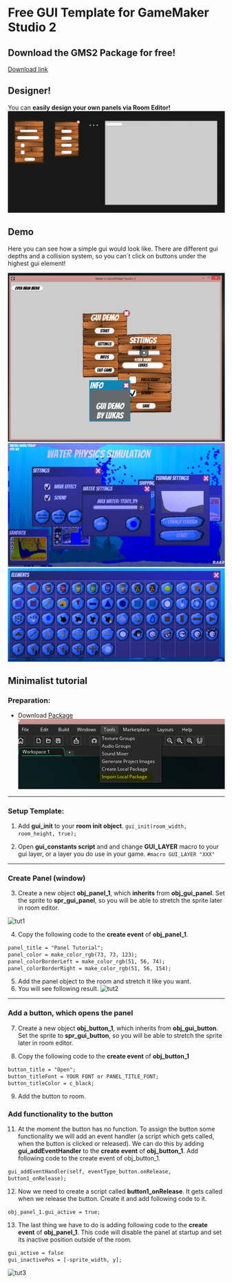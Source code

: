 # Free GUI Template for GameMaker Studio 2

## Download the GMS2 Package for free!

[Download link](https://github.com/Glim888/GameMaker-GUI-Template/blob/master/res/GUI_TEMPLATE.yymp)

## Designer!

You can **easily design your own panels via Room Editor!** 
![Designer](https://github.com/Glim888/GameMaker-GUI-Template/blob/master/res/Designer.PNG)

## Demo

Here you can see how a simple gui would look like. There are different gui depths and a collision system, so you can´t click on buttons under the highest gui element!

![Demo](https://github.com/Glim888/GameMaker-GUI-Template/blob/master/res/Demo1.PNG)
![Demo](https://github.com/Glim888/GameMaker-GUI-Template/blob/master/res/Demo2.PNG)
![Demo](https://github.com/Glim888/GameMaker-GUI-Template/blob/master/res/Demo3.PNG)
## Minimalist tutorial

### Preparation:
- Download [Package](https://github.com/Glim888/GameMaker-GUI-Template/blob/master/res/GUI_Template.yymp)
![Import Package](https://github.com/Glim888/GameMaker-GUI-Template/blob/master/res/tut/tut1.png)
---
### Setup Template:

1. Add **gui_init** to your **room init object**.
```gui_init(room_width, room_height, true);```


2. Open **gui_constants script** and and change **GUI_LAYER** macro to your gui layer, or a layer you do use in your game.
```#macro GUI_LAYER "XXX"```
---
### Create Panel (window)

3. Create a new object **obj_panel_1**, which **inherits** from **obj_gui_panel**. Set the sprite to **spr_gui_panel**, so you will be able to stretch the sprite later in room editor.

![tut1](https://github.com/Glim888/GameMaker-GUI-Template/blob/master/res/tut/tut1.PNG)

4. Copy the following code to the **create event** of **obj_panel_1**.
```
panel_title = "Panel Tutorial";
panel_color = make_color_rgb(73, 73, 123);
panel_colorBorderLeft = make_color_rgb(51, 56, 74);
panel_colorBorderRight = make_color_rgb(51, 56, 154);
```
5. Add the panel object to the room and stretch it like you want.
6. You will see following result.
![tut2](https://github.com/Glim888/GameMaker-GUI-Template/blob/master/res/tut/tut2.PNG)
---
### Add a button, which opens the panel
7. Create a new object **obj_button_1**, which inherits from **obj_gui_button**. Set the sprite to **spr_gui_button**, so you will be able to stretch the sprite later in room editor.

8. Copy the following code to the **create event** of **obj_button_1**
```
button_title = "Open";
button_titleFont = YOUR FONT or PANEL_TITLE_FONT;
button_titleColor = c_black;
```

9. Add the button to room.

### Add functionality to the button
11. At the moment the button has no function. To assign the button some functionality we will add an event handler (a script which gets called, when the button is clicked or released). We can do this by adding **gui_addEventHandler** to the **create event** of **obj_button_1**. Add following code to the create event of obj_button_1.

```
gui_addEventHandler(self, eventType_button.onRelease, button1_onRelease);
```

12. Now we need to create a script called **button1_onRelease**. It gets called when we release the button. Create it and add following code to it.
```
obj_panel_1.gui_active = true;
```

13. The last thing we have to do is adding following code to the **create event** of **obj_panel_1**. This code will disable the panel at startup and set its inactive position outside of the room.
```
gui_active = false
gui_inactivePos = [-sprite_width, y];
```
![tut3](https://github.com/Glim888/GameMaker-GUI-Template/blob/master/res/tut/tut3.PNG)


